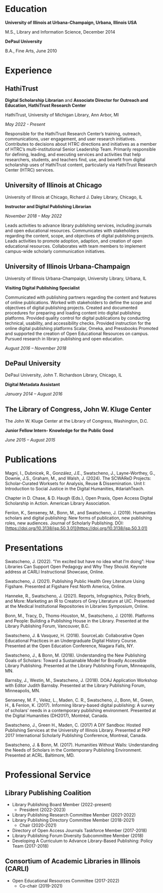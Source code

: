 # Education
**University of Illinois at Urbana-Champaign, Urbana, Illinois USA**

M.S., Library and Information Science, December 2014
 
**DePaul University**

B.A., Fine Arts, June 2010

# Experience
## HathiTrust ##

**Digital Scholarship Librarian** and **Associate Director for Outreach and Education, HathiTrust Research Center**

HathiTrust, University of Michigan Library, Ann Arbor, MI

*May 2022 - Present*

Responsible for the HathiTrust Research Center’s training, outreach, communications, user engagement, and user research initiatives. Contributes to decisions
about HTRC directions and initiatives as a member of HTRC’s multi-institutional Senior Leadership Team. Primarily responsible for defining, leading, and
executing services and activities that help researchers, students, and teachers find, use, and benefit from digital scholarship uses of HathiTrust content, particularly via HathiTrust Research Center (HTRC) services.

## University of Illinois at Chicago

University of Illinois at Chicago, Richard J. Daley Library, Chicago, IL

**Instructor and Digital Publishing Librarian**

*November 2018 – May 2022*

Leads activities to advance library publishing services, including journals and open educational resources. Communicates with stakeholders regarding the content, scope, and objectives of digital publishing projects. Leads activities to promote adoption, adaption, and creation of open educational resources. Collaborates with team members to implement campus-wide scholarly communication initiatives.

## University of Illinois Urbana-Champaign

University of Illinois Urbana-Champaign, University Library, Urbana, IL

**Visiting Digital Publishing Specialist**

Communicated with publishing partners regarding the content and features of online publications. Worked with stakeholders to define the scope and objectives of digital publishing projects. Created and documented procedures for preparing and loading content into digital publishing platforms. Provided quality control for digital publications by conducting technical, usability, and accessibility checks. Provided instruction for the online digital publishing platforms Scalar, Omeka, and Pressbooks Promoted and supported the creation of Open Educational Resources on campus. Pursued research in library publishing and open education.

*August 2016 – November 2018*

## DePaul University

DePaul University, John T. Richardson Library, Chicago, IL				

**Digital Metadata Assistant**

*January 2014 – August 2016*

## The Library of Congress, John W. Kluge Center

The John W. Kluge Center at the Library of Congress, Washington, D.C.

**Junior Fellow Intern- Knowledge for the Public Good**

*June 2015 – August 2015*

# Publications

Magni, I., Dubnicek, R., González, J.E., Swatscheno, J., Layne-Worthey, G., Downie, J.S., Graham, M., and Walsh, J. (2024). The SCWAReD Projects: Scholar-Curated Worksets for Analysis, Reuse & Dissemination. Unit I: Introduction to Social Justice in the Digital Humanities, #dariahTeach.

Chapter in  D. Chase, & D. Haugh (Eds.), Open Praxis, Open Access Digital Scholarship in Action. American Library Association.

Fenlon, K., Senseney, M., Bonn, M., and Swatscheno, J. (2019). Humanities scholars and digital publishing: New forms of publication, new publishing roles, new audiences. Journal of Scholarly Publishing. DOI: [https://doi.org/10.3138/jsp.50.3.01](https://doi.org/10.3138/jsp.50.3.01)

# Presentations

Swatscheno, J. (2022). “I’m excited but have no idea what I’m doing”: How Libraries Can Support Open Pedagogy and Why They Should. Keynote address at CARLI Instructional Showcase, Online.

Swatscheno, J. (2021). Publishing Public Health Grey Literature Using Figshare. Presented at Figshare Fest North America, Online.

Hanneke, R., Swatscheno, J. (2021). Reports, Infographics, Policy Briefs, and More: Marketing an IR to Creators of Grey Literature at UIC. Presented at the Medical Institutional Repositories in Libraries Symposium, Online.

Bonn, M., Tracy, D., Thoms-Houston, M., Swatscheno, J. (2019). Platforms and People: Building a Publishing House in the Library. Presented at the Library Publishing Forum, Vancouver, B.C.

Swatscheno, J. & Vasquez, H. (2018). SourceLab: Collaborative Open Educational Practices in an Undergraduate Digital History Course. Presented at the Open Education Conference, Niagara Falls, NY.

Swatscheno, J., & Bonn, M. (2018). Understanding the New Publishing Goals of Scholars: Toward a Sustainable Model for Broadly Accessible Library Publishing. Presented at the Library Publishing Forum, Minneapolis, MN.

Barnsby, J., Westin, M., Swatscheno, J. (2018). DOAJ Application Workshop with Editor Judith Barnsby. Presented at the Library Publishing Forum, Minneapolis, MN.

Senseney, M. F., Velez, L., Maden, C. R., Swatscheno, J., Bonn, M., Green, H., & Fenlon, K.
(2017). Informing library-based digital publishing: A survey of scholars’ needs in a
contemporary publishing environment. Presented at the Digital Humanities (DH2017),
Montréal, Canada.

Swatscheno, J., Green H., Maden, C. (2017) A DIY Sandbox: Hosted Publishing Services at the University of Illinois Library. Presented at PKP 2017 International Scholarly Publishing Conference, Montreal, Canada.

Swatscheno, J. & Bonn, M. (2017). Humanities Without Walls: Understanding the Needs of Scholars in the Contemporary Publishing Environment. Presented at ACRL. Baltimore, MD.

# Professional Service
## Library Publishing Coalition
* Library Publishing Board Member (2022-present)
  * President (2022-2023)
* Library Publishing Research Committee Member (2021-2022)
* Library Publishing Directory Committee Member (2018-2021)
  * Chair (2020-2021)
* Directory of Open Access Journals Taskforce Member (2017-2018)
* Library Publishing Forum Diversity Subcommittee Member (2018)
* Developing A Curriculum to Advance Library-Based Publishing: Policy Team (2017-2018)
## Consortium of Academic Libraries in Illinois (CARLI)
* Open Educational Resources Committee (2017-2022)
  * Co-chair (2019-2021)

